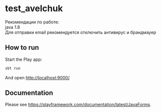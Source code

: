 # test_avelchuk
Рекомендации по работе:<br>
java 1.8 <br>
Для отправки email рекомендуется отключить антивирус и брандмауер

## How to run

Start the Play app:

```bash
sbt run
```

And open <http://localhost:9000/>

## Documentation

Please see <https://playframework.com/documentation/latest/JavaForms>.
